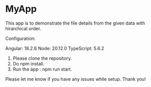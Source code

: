 # MyApp


This app is to demonstrate the file details from the given data with hirarchical order.

Configuration:

Angular: 18.2.6
Node: 20.12.0
TypeScript: 5.6.2


1) Please clone the repository.
2) Do npm install.
3) Run the app : npm run start.

Please let me know if you have any issues while setup. Thank you!

